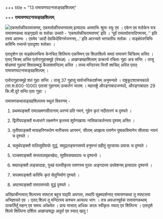 +++
title = "13 रामायणघटनासङ्ग्रहशिल्पम्"

+++
**रामायणघटनासङ्ग्रहशिल्पम्**

![](magazine_images/img-1657091764Ramayanachitram.jpg)एकश्लोकीयरामायणम्, एकश्लोकीयभागवतम् इत्यादयः अस्माभिः श्रुताः स्युः एव । एकेन एव श्लोकेन यत्र रामायणकथा सङ्गृह्यते सः श्लोकः उच्यते - ‘एकश्लोकीयरामयणम्’ इति । ‘पूर्वं रामतपोवनादिगमनम्..’’ इति तस्य आरम्भः । एवमेव ‘आदौ देवकिदेविगर्भजननम्...’ इति आरभ्यते भागवतीयः श्लोकः । सङ्क्षेपरुचिभिः कविभिः रच्यन्ते एतादृशाः श्लोकाः ।

एतादृशेन एव सङ्क्षेपरुचिना केनचित् शिल्पिना एकस्मिन् एव शिलाशिल्पे समग्रं रामायणं चित्रितम् अस्ति । एतत् चित्रम् अस्ति एलोरागुहासमूहे (वेरूळ) । अखण्डमहाशिलाम् उत्कर्त्य रचिताः गुहाः अत्र सन्ति । तासु षोडश्यां गुहायां शिवसम्बद्धं कैलाशमन्दिरम् अस्ति । तस्य मन्दिरस्य भित्तौ क्वचित् अस्ति एतत् रामायणघटनासङ्ग्रहशिल्पम् ।

एलोरागुहासमूहे शतं गुहाः सन्ति । तासु 37 गुहासु सार्वजनिकदर्शनम् अनुमन्यते । राष्ट्रकूटशासनकाले (सा.श.600-1000) एतासां गुहानाम् उत्कर्तनं जातम् । महाराष्ट्रे औरङ्गाबादजनपदे, औरङ्गाबादतः 29 कि.मी.दूरे सन्ति एताः गुहाः ।

रामायणकथासङ्ग्रहशिल्पस्य स्थूलं विवरणम् -

1. प्रथमपङ्क्तौ रामलक्ष्मणसीतानाम् अरण्यं प्रति गमनं, गुहेन कृतं नदीतारणं च दृश्यते ।

2. द्वितीयपङ्क्तौ मध्यभागे लक्ष्मणेन कृतस्य शूर्पणखायाः नासिकाकर्तनस्य दृश्यम् अस्ति ।

3. तृतीयपङ्क्तौ मायाहरिणरूपेण मारीचस्य आगमनं, सीताम् अपहृत्य रावणेन पुष्पकविमानेन सीतायाः नयनं च दृश्यते ।

4. चतुर्थपङ्क्तौ वालिसुग्रीवयोः युद्धं, समुद्रलङ्घनसमये हनूमन्तं ग्रहीतुं सुरसायाः प्रयासः च दृश्यते ।

5. पञ्चमपङ्क्तौ सप्ततालवृक्षच्छेदः, सुग्रीवसख्यादयः च दृश्यन्ते ।

6. षष्ठपङ्क्तौ लङ्कादाहः, पुच्छं वलयीकृत्य रावणस्य पुरतः अङ्गदस्य उपवेशनम् इत्यादयः दृश्यन्ते ।

7. सप्तमपङ्क्तौ कपिभिः कृतं सेतुनिर्माणं दृश्यते ।

8. अष्टमपङ्क्तौ रामरावणयोः युद्धं दृश्यते ।

अतिप्राचीनत्वात् शिल्पस्य स्पष्टता बहुत्र यद्यपि अपगता, तथापि सूक्ष्मदर्शनात् रामायणकथा तु स्पष्टतया अभिज्ञायते एव । एतत् शिल्पं तु मन्दिरस्य कश्चन अत्यल्पः भागः । तत्र अवधानपूर्वकं रामायणकथाम् उत्कर्तिर्तुं महान् एव समयः अपेक्ष्येत । प्रायः मासात् अधिकः कालः स्वीकृतः स्यात् एव शिल्पिना । एतादृशे शिल्पे शिल्पिना दर्शिता अखण्डश्रद्धा अपूर्वा एव स्यात् खलु !


